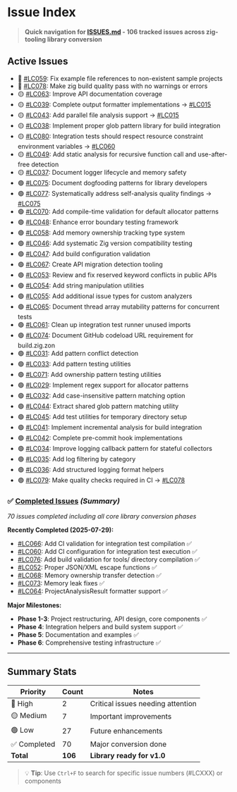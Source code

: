 # Issue Index

> **Quick navigation for [ISSUES.md](ISSUES.md) - 106 tracked issues across zig-tooling library conversion**

## Active Issues

- 🔴 [#LC059](ISSUES.md#L346): Fix example file references to non-existent sample projects
- 🔴 [#LC078](ISSUES.md#L366): Make zig build quality pass with no warnings or errors
- 🟡 [#LC063](ISSUES.md#L32): Improve API documentation coverage
- 🟡 [#LC039](ISSUES.md#L51): Complete output formatter implementations → [#LC015](00_completed_issues.md#L202)
- 🟡 [#LC043](ISSUES.md#L69): Add parallel file analysis support → [#LC015](00_completed_issues.md#L202)
- 🟡 [#LC038](ISSUES.md#L89): Implement proper glob pattern library for build integration
- 🟡 [#LC080](ISSUES.md#L406): Integration tests should respect resource constraint environment variables → [#LC060](00_completed_issues.md#L736)
- 🟡 [#LC049](ISSUES.md#L164): Add static analysis for recursive function call and use-after-free detection
- 🟡 [#LC037](ISSUES.md#L235): Document logger lifecycle and memory safety
- 🟢 [#LC075](ISSUES.md#L107): Document dogfooding patterns for library developers
- 🟢 [#LC077](ISSUES.md#L126): Systematically address self-analysis quality findings → [#LC075](ISSUES.md#L107)
- 🟢 [#LC070](ISSUES.md#L145): Add compile-time validation for default allocator patterns
- 🟢 [#LC048](ISSUES.md#L209): Enhance error boundary testing framework
- 🟢 [#LC058](ISSUES.md#L270): Add memory ownership tracking type system
- 🟢 [#LC046](ISSUES.md#L289): Add systematic Zig version compatibility testing
- 🟢 [#LC047](ISSUES.md#L308): Add build configuration validation
- 🟢 [#LC067](ISSUES.md#L327): Create API migration detection tooling
- 🟢 [#LC053](ISSUES.md#L427): Review and fix reserved keyword conflicts in public APIs
- 🟢 [#LC054](ISSUES.md#L446): Add string manipulation utilities
- 🟢 [#LC055](ISSUES.md#L466): Add additional issue types for custom analyzers
- 🟢 [#LC065](ISSUES.md#L486): Document thread array mutability patterns for concurrent tests
- 🟢 [#LC061](ISSUES.md#L505): Clean up integration test runner unused imports
- 🟢 [#LC074](ISSUES.md#L525): Document GitHub codeload URL requirement for build.zig.zon
- 🟢 [#LC031](ISSUES.md#L544): Add pattern conflict detection
- 🟢 [#LC033](ISSUES.md#L563): Add pattern testing utilities
- 🟢 [#LC071](ISSUES.md#L582): Add ownership pattern testing utilities
- 🟢 [#LC029](ISSUES.md#L600): Implement regex support for allocator patterns
- 🟢 [#LC032](ISSUES.md#L619): Add case-insensitive pattern matching option
- 🟢 [#LC044](ISSUES.md#L638): Extract shared glob pattern matching utility
- 🟢 [#LC045](ISSUES.md#L656): Add test utilities for temporary directory setup
- 🟢 [#LC041](ISSUES.md#L675): Implement incremental analysis for build integration
- 🟢 [#LC042](ISSUES.md#L693): Complete pre-commit hook implementations
- 🟢 [#LC034](ISSUES.md#L711): Improve logging callback pattern for stateful collectors
- 🟢 [#LC035](ISSUES.md#L730): Add log filtering by category
- 🟢 [#LC036](ISSUES.md#L749): Add structured logging format helpers
- 🟢 [#LC079](ISSUES.md#L387): Make quality checks required in CI → [#LC078](ISSUES.md#L366)

### ✅ [Completed Issues](00_completed_issues.md) *(Summary)*
*70 issues completed including all core library conversion phases*

**Recently Completed (2025-07-29):**
- [#LC066](00_completed_issues.md#L5): Add CI validation for integration test compilation ✅
- [#LC060](00_completed_issues.md#L736): Add CI configuration for integration test execution ✅
- [#LC076](00_completed_issues.md#L31): Add build validation for tools/ directory compilation ✅
- [#LC052](00_completed_issues.md#L51): Proper JSON/XML escape functions ✅
- [#LC068](00_completed_issues.md#L72): Memory ownership transfer detection ✅  
- [#LC073](00_completed_issues.md#L171): Memory leak fixes ✅
- [#LC064](00_completed_issues.md#L720): ProjectAnalysisResult formatter support ✅

**Major Milestones:**
- **Phase 1-3**: Project restructuring, API design, core components ✅
- **Phase 4**: Integration helpers and build system support ✅
- **Phase 5**: Documentation and examples ✅
- **Phase 6**: Comprehensive testing infrastructure ✅

---

## Summary Stats

| Priority | Count | Notes |
|----------|-------|-------|
| 🔴 High | 2 | Critical issues needing attention |
| 🟡 Medium | 7 | Important improvements |
| 🟢 Low | 27 | Future enhancements |
| ✅ Completed | 70 | Major conversion done |
| **Total** | **106** | **Library ready for v1.0** |

> 💡 **Tip**: Use `Ctrl+F` to search for specific issue numbers (#LCXXX) or components